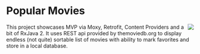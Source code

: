 
# Popular Movies
<img align="right" src="https://github.com/Anvell/anvell.github.io/blob/master/PopularMoviesSc.gif">

This project showcases MVP via Moxy, Retrofit, Content Providers and a bit of RxJava 2. 
It uses REST api provided by themoviedb.org to display endless (not quite) sortable list of movies with ability to mark favorites and store in a local database.
